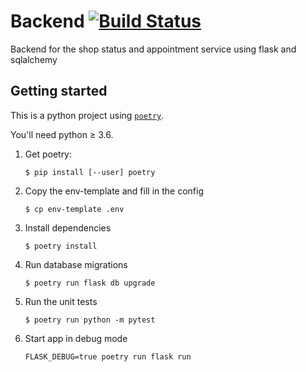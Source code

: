 # Backend [![Build Status](https://travis-ci.com/wirvsvirus-dortmund/backend.svg?branch=master)](https://travis-ci.com/wirvsvirus-dortmund/backend)

Backend for the shop status and appointment service using flask and sqlalchemy


## Getting started


This is a python project using [`poetry`](https://python-poetry.org/docs/basic-usage).

You'll need python ≥ 3.6.

1. Get poetry:
    ```
    $ pip install [--user] poetry
    ```

1. Copy the env-template and fill in the config
    ```
    $ cp env-template .env
    ```

1. Install dependencies
    ```
    $ poetry install
    ```

1. Run database migrations
    ```
    $ poetry run flask db upgrade
    ```

1. Run the unit tests

    ```
    $ poetry run python -m pytest
    ```

1. Start app in debug mode
    ```
    FLASK_DEBUG=true poetry run flask run
    ```
